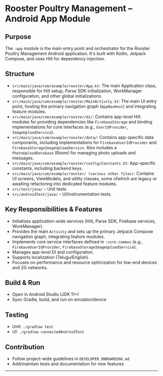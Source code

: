 # Rooster Poultry Management – Android App Module

## Purpose
The `:app` module is the main entry point and orchestrator for the Rooster Poultry Management Android application. It's built with Kotlin, Jetpack Compose, and uses Hilt for dependency injection.

## Structure
- `src/main/java/com/example/rooster/App.kt`: The main Application class, responsible for Hilt setup, Parse SDK initialization, WorkManager configuration, and other global initializations.
- `src/main/java/com/example/rooster/MainActivity.kt`: The main UI entry point, hosting the primary navigation graph (`AppNavHost`) and integrating feature modules.
- `src/main/java/com/example/rooster/di/`: Contains app-level Hilt modules for providing dependencies like `FirebaseStorage` and binding implementations for core interfaces (e.g., `UserIdProvider`, `ImageUploadService`).
- `src/main/java/com/example/rooster/data/`: Contains app-specific data components, including implementations for `FirebaseUserIdProvider` and `FirebaseStorageImageUploadService`. Also includes a `PhotoUploadDatabase` (Room) for managing photo uploads and messages.
- `src/main/java/com/example/rooster/config/Constants.kt`: App-specific constants, including backend keys.
- `src/main/java/com/example/rooster/ (various other files)`: Contains UI screens, ViewModels, and utility classes, some ofwhich are legacy or awaiting refactoring into dedicated feature modules.
- `src/test/java/` – Unit tests.
- `src/androidTest/java/` – UI/instrumentation tests.

## Key Responsibilities & Features
- Initializes application-wide services (Hilt, Parse SDK, Firebase services, WorkManager).
- Provides the main `Activity` and sets up the primary Jetpack Compose navigation graph, integrating feature modules.
- Implements core service interfaces defined in `:core-common` (e.g., `FirebaseUserIdProvider`, `FirebaseStorageImageUploadService`).
- Manages app-level DI and configuration.
- Supports localization (Telugu/English).
- Focuses on performance and resource optimization for low-end devices and 2G networks.

## Build & Run
- Open in Android Studio (JDK 11+)
- Sync Gradle, build, and run on emulator/device

## Testing
- Unit: `./gradlew test`
- UI: `./gradlew connectedAndroidTest`

## Contribution
- Follow project-wide guidelines in `DEVELOPER_ONBOARDING.md`
- Add/maintain tests and documentation for new features

---
